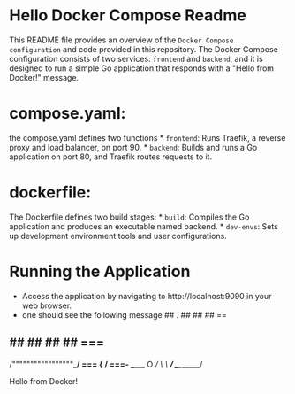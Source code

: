 # Hello Docker Compose Readme #

This README file provides an overview of the `Docker Compose configuration` and code provided in this repository. The Docker Compose configuration consists of two services: `frontend` and `backend`, and it is designed to run a simple Go application that responds with a "Hello from Docker!" message.

# compose.yaml: #
  the compose.yaml defines two functions
    * `frontend`: Runs Traefik, a reverse proxy and load balancer, on port 90.
    * `backend`: Builds and runs a Go application on port 80, and Traefik routes requests to it.

# dockerfile: #
  The Dockerfile defines two build stages:
    * `build`: Compiles the Go application and produces an executable named backend.
    * `dev-envs`: Sets up development environment tools and user configurations.

# Running the Application #
   * Access the application by navigating to http://localhost:9090 in your web browser.
   * one should see the following message
                  ##         .
    ## ## ##        ==
 ## ## ## ## ##    ===
/"""""""""""""""""\___/ ===
{                       /  ===-
\______ O           __/
 \    \         __/
  \____\_______/

Hello from Docker!
    

